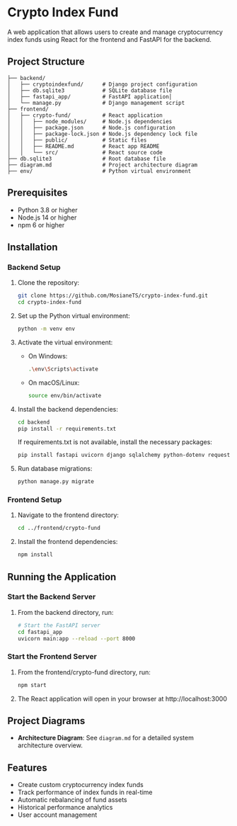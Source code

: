 # Crypto Index Fund

A web application that allows users to create and manage cryptocurrency index funds using React for the frontend and FastAPI for the backend.

## Project Structure

```
├── backend/
│   ├── cryptoindexfund/      # Django project configuration
│   ├── db.sqlite3            # SQLite database file
│   ├── fastapi_app/          # FastAPI application│  
│   └── manage.py             # Django management script
├── frontend/
│   ├── crypto-fund/          # React application
│   │   ├── node_modules/     # Node.js dependencies
│   │   ├── package.json      # Node.js configuration
│   │   ├── package-lock.json # Node.js dependency lock file
│   │   ├── public/           # Static files
│   │   ├── README.md         # React app README
│   │   └── src/              # React source code
├── db.sqlite3                # Root database file
├── diagram.md                # Project architecture diagram
├── env/                      # Python virtual environment

```

## Prerequisites

- Python 3.8 or higher
- Node.js 14 or higher
- npm 6 or higher

## Installation

### Backend Setup

1. Clone the repository:
   ```bash
   git clone https://github.com/MosianeTS/crypto-index-fund.git
   cd crypto-index-fund
   ```

2. Set up the Python virtual environment:
   ```bash
   python -m venv env
   ```

3. Activate the virtual environment:
   - On Windows:
     ```bash
     .\env\Scripts\activate
     ```
   - On macOS/Linux:
     ```bash
     source env/bin/activate
     ```

4. Install the backend dependencies:
   ```bash
   cd backend
   pip install -r requirements.txt
   ```

   If requirements.txt is not available, install the necessary packages:
   ```bash
   pip install fastapi uvicorn django sqlalchemy python-dotenv requests
   ```

5. Run database migrations:
   ```bash
   python manage.py migrate
   ```

### Frontend Setup

1. Navigate to the frontend directory:
   ```bash
   cd ../frontend/crypto-fund
   ```

2. Install the frontend dependencies:
   ```bash
   npm install
   ```

## Running the Application

### Start the Backend Server

1. From the backend directory, run:
   ```bash
   # Start the FastAPI server
   cd fastapi_app
   uvicorn main:app --reload --port 8000
   ```

### Start the Frontend Server

1. From the frontend/crypto-fund directory, run:
   ```bash
   npm start
   ```

2. The React application will open in your browser at http://localhost:3000

## Project Diagrams

- **Architecture Diagram**: See `diagram.md` for a detailed system architecture overview.

## Features

- Create custom cryptocurrency index funds
- Track performance of index funds in real-time
- Automatic rebalancing of fund assets
- Historical performance analytics
- User account management